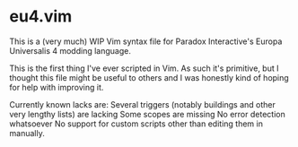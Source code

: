 # eu4.vim
This is a (very much) WIP Vim syntax file for Paradox Interactive's Europa Universalis 4 modding language.

This is the first thing I've ever scripted in Vim. As such it's primitive, but I thought this file might be useful to others and I was honestly kind of hoping for help with improving it.

Currently known lacks are:
Several triggers (notably buildings and other very lengthy lists) are lacking
Some scopes are missing
No error detection whatsoever
No support for custom scripts other than editing them in manually.
